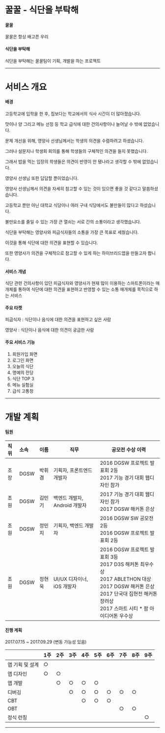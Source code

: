 # 꿀꿀 - 식단을 부탁해

#### 꿀꿀

꿀꿀은 항상 배고픈 우리



#### 식단을 부탁해

식단을 부탁해는 꿀꿀팀이 기획, 개발을 하는 프로젝트



------



# 서비스 개요

#### 배경

고등학교에 입학을 한 후, 집보다는 학교에서의 식사 시간이 더 많아졌습니다.

맛이나 양 그리고 메뉴 선정 등 학교 급식에 대한 건의사항이나 늘어날 수 밖에 없었습니다.

문제 개선을 위해, 영양사 선생님께서는 학생의 의견을 수렴하려고 하셨습니다.

그러나 설문지나 학생회 회의를 통해 학생들의 구체적인 의견을 들지 못했습니다.

그래서 밥을 먹는 입장의 학생들은 의견이 반영이 안 됐나라고 생각할 수 밖에 없었습니다.

영양사 선생님 또한 답답할 뿐이었습니다.

영양사 선생님께서 의견을 자세히 참고할 수 있는 것이 있으면 좋을 것 같다고 말씀하셨습니다.

고등학교 뿐만 아닌 대학교 식당이나 여러 구내 식당에서도 불만들이 많다고 하셨습니다.

불만요소를 줄일 수 있는 가장 큰 열쇠는 서로 간의 소통이라고 생각했습니다.

식단을 부탁해는 영양사와 피급식자들의 소통을 가장 큰 목표로 세웠습니다.

이것을 통해 식단에 대한 의견을 표현할 수 있습니다.

또한 영양사가 의견을 구체적으로 참고할 수 있게 하는 하이브리드앱을 만들고자 합니다.



#### 서비스 개념

식단 관련 건의사항이 있던 피급식자와 영양사가 현재 많이 이용하는 스마트폰이라는 매개체를 통하여 식단에 대한 의견을 표현하고 반영할 수 있는 소통 매개체를 목적으로 하는 서비스



#### 주요 타켓

피급식자 : 식단이나 음식에 대한 의견을 표현하고 싶은 사람

영양사 : 식단이나 음식에 대한 의견이 궁금한 사람



#### 주요 서비스 기능

1. 회원가입 화면
2. 로그인 화면
3. 오늘의 식단
4. 명예의 전당
5. 식단 TOP 3
6. 메뉴 실험실
7. 급식 고통창



------



# 개발 계획



#### 팀원

| 직위   | 소속   | 이름   | 직무                   | 공모전 수상 이력                                |
| :--- | :--- | ---- | -------------------- | ---------------------------------------- |
| 조장   | DGSW | 박휘겸  | 기획자, 프론트엔드 개발자       | 2016 DGSW 프로젝트 발표회 2등<br/>2017 기능 경기 대회 웹디자인 참가 |
| 조원   | DGSW | 김민기  | 백엔드 개발자, Android 개발자 | 2017 기능 경기 대회 웹디자인 참가<br/>2017 DGSW 해커톤 은상 |
| 조원   | DGSW | 정민지  | 기획자, 백엔드 개발자         | 2016 DGSW SW 공모전 2등<br/>2016 DGSW 프로젝트 발표회 2등 |
| 조원   | DGSW | 정현욱  | UI/UX 디자이너, iOS 개발자  | 2016 DGSW 프로젝트 발표회 3등<br/>2017 D3S 해커톤 최우수상<br/>2017 ABLETHON 대상<br/>2017 DGSW 해커톤 은상<br/>2017 단국대 집현전 해커톤 장려상<br/>2017 스마트 시티 * 팜 아이디어톤 우수상 |



#### 진행 계획

2017.07.15 ~ 2017.09.29 (변동 가능성 있음)

|           | 1주   | 2주   | 3주   | 4주   | 5주   | 6주   | 7주   | 8주   | 9주   |
| --------- | ---- | ---- | ---- | ---- | ---- | ---- | ---- | ---- | ---- |
| 앱 기획 및 설계 | ○    |      |      |      |      |      |      |      |      |
| 앱 디자인     | ○    | ○    |      |      |      |      |      |      |      |
| 앱 개발      |      | ○    | ○    | ○    | ○    |      |      |      |      |
| 디버깅       |      |      | ○    | ○    | ○    | ○    | ○    | ○    |      |
| CBT       |      |      |      | ○    | ○    | ○    |      |      |      |
| OBT       |      |      |      |      |      |      | ○    | ○    |      |
| 정식 런칭     |      |      |      |      |      |      |      |      | ○    |



------

